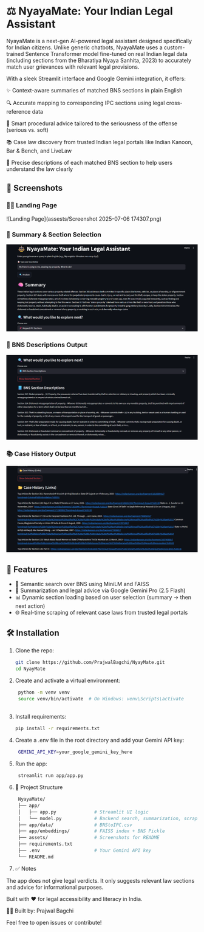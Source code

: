 # ⚖️ NyayaMate: Your Indian Legal Assistant

NyayaMate is a next-gen AI-powered legal assistant designed specifically for Indian citizens. Unlike generic chatbots, NyayaMate uses a custom-trained Sentence Transformer model fine-tuned on real Indian legal data (including sections from the Bharatiya Nyaya Sanhita, 2023) to accurately match user grievances with relevant legal provisions.

With a sleek Streamlit interface and Google Gemini integration, it offers:

✨ Context-aware summaries of matched BNS sections in plain English

🔍 Accurate mapping to corresponding IPC sections using legal cross-reference data

🧠 Smart procedural advice tailored to the seriousness of the offense (serious vs. soft)

📚 Case law discovery from trusted Indian legal portals like Indian Kanoon, Bar & Bench, and LiveLaw

📘 Precise descriptions of each matched BNS section to help users understand the law clearly


## 📸 Screenshots

### 🧑‍⚖️ Landing Page
![Landing Page](assests/Screenshot 2025-07-06 174307.png)

### 🧠 Summary & Section Selection
![Summary](assets/Screenshot%202025-07-06%20174533.png)

### 📘 BNS Descriptions Output
![BNS Descriptions](assets/Screenshot%202025-07-06%20174601.png)

### 📚 Case History Output
![Case History](assets/Screenshot%202025-07-06%20175528.png)

## 🚀 Features

- 🔎 Semantic search over BNS using MiniLM and FAISS
- 🧠 Summarization and legal advice via Google Gemini Pro (2.5 Flash)
- 📊 Dynamic section loading based on user selection (summary → then next action)
- 🌐 Real-time scraping of relevant case laws from trusted legal portals

## 🛠️ Installation

1. Clone the repo:
   ```bash
   git clone https://github.com/PrajwalBagchi/NyayMate.git
   cd NyayMate

2. Create and activate a virtual environment:
   ```bash 
    python -m venv venv
    source venv/bin/activate  # On Windows: venv\Scripts\activate
    
3. Install requirements:
   ```bash
   pip install -r requirements.txt
   
4. Create a .env file in the root directory and add your Gemini API key:
   ```bash
    GEMINI_API_KEY=your_google_gemini_key_here

5. Run the app:
   ```bash
    streamlit run app/app.py

6. 📁 Project Structure
   ```bash
    NyayaMate/
    ├── app/
    │   ├── app.py              # Streamlit UI logic
    │   └── model.py            # Backend search, summarization, scraping
    ├── app/data/               # BNStoIPC.csv
    ├── app/embeddings/         # FAISS index + BNS Pickle
    ├── assets/                 # Screenshots for README
    ├── requirements.txt
    ├── .env                    # Your Gemini API key
    └── README.md

7. ✅ Notes

The app does not give legal verdicts. It only suggests relevant law sections and advice for informational purposes.

Built with ❤️ for legal accessibility and literacy in India.

🧑‍💻 Built by:
Prajwal Bagchi

Feel free to open issues or contribute!
